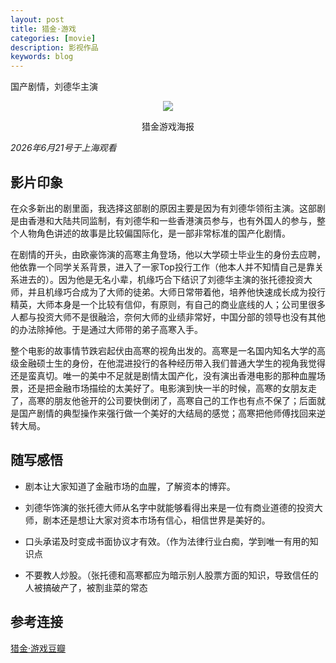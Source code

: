 ```yaml
---
layout: post
title: 猎金·游戏
categories: [movie]
description: 影视作品
keywords: blog
---
```

国产剧情，刘德华主演

<div align="center"><img width="auto" height="auto" src="{{ assets_base_url }}/images/blog/猎金游戏.png"/>
<p>猎金游戏海报</p>
</div>

*2026年6月21号于上海观看*

## 影片印象

在众多新出的剧里面，我选择这部剧的原因主要是因为有刘德华领衔主演。这部剧是由香港和大陆共同监制，有刘德华和一些香港演员参与，也有外国人的参与，整个人物角色讲述的故事是比较偏国际化，是一部非常标准的国产化剧情。  

在剧情的开头，由欧豪饰演的高寒主角登场，他以大学硕士毕业生的身份去应聘，他依靠一个同学关系背景，进入了一家Top投行工作（他本人并不知情自己是靠关系进去的）。因为他是无名小辈，机缘巧合下结识了刘德华主演的张托德投资大师，并且机缘巧合成为了大师的徒弟。大师日常带着他，培养他快速成长成为投行精英，大师本身是一个比较有信仰，有原则，有自己的商业底线的人；公司里很多人都与投资大师不是很融洽，奈何大师的业绩非常好，中国分部的领导也没有其他的办法除掉他。于是通过大师带的弟子高寒入手。

整个电影的故事情节跌宕起伏由高寒的视角出发的。高寒是一名国内知名大学的高级金融硕士生的身份，在他混进投行的各种经历带入我们普通大学生的视角我觉得还是蛮真切。唯一的美中不足就是剧情太国产化，没有演出香港电影的那种血腥场景，还是把金融市场描绘的太美好了。电影演到快一半的时候，高寒的女朋友走了，高寒的朋友他爸开的公司要快倒闭了，高寒自己的工作也有点不保了；后面就是国产剧情的典型操作来强行做一个美好的大结局的感觉；高寒把他师傅找回来逆转大局。

## 随写感悟

- 剧本让大家知道了金融市场的血腥，了解资本的博弈。

- 刘德华饰演的张托德大师从名字中就能够看得出来是一位有商业道德的投资大师，剧本还是想让大家对资本市场有信心，相信世界是美好的。

- 口头承诺及时变成书面协议才有效。（作为法律行业白痴，学到唯一有用的知识点

- 不要教人炒股。（张托德和高寒都应为暗示别人股票方面的知识，导致信任的人被搞破产了，被割韭菜的常态



## 参考连接
[猎金·游戏豆瓣](https://movie.douban.com/subject/35929258/)  